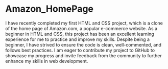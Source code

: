 # Amazon_HomePage
I have recently completed my first HTML and CSS project, which is a clone of the home page of Amazon.com, a popular e-commerce website. As a beginner in HTML and CSS, this project has been an excellent learning experience for me to practice and improve my skills. Despite being a beginner, I have strived to ensure the code is clean, well-commented, and follows best practices. I am eager to contribute my project to GitHub to showcase my progress and invite feedback from the community to further enhance my skills in web development.
